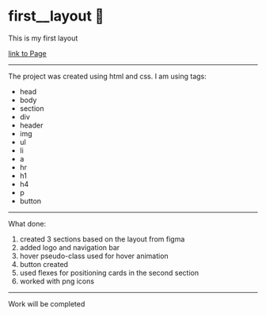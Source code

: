 # first__layout 🎉

This is my first layout

[link to Page](https://katerinashpilevskaya.github.io/first__layout/)

***
The project was created using html and css. I am using tags:
+ head
+ body
+ section
+ div
+ header
+ img
+ ul
+ li
+ a
+ hr
+ h1
+ h4
+ p
+ button

***

What done:
1. created 3 sections based on the layout from figma
2. added logo and navigation bar
3. hover pseudo-class used for hover animation
4. button created
5. used flexes for positioning cards in the second section
6. worked with png icons

***
Work will be completed




 
